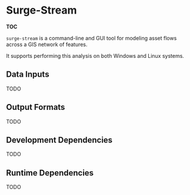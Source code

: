 
# Surge-Stream

__TOC__

`surge-stream` is a command-line and GUI tool for modeling asset flows across a GIS network of features.

It supports performing this analysis on both Windows and Linux systems.

## Data Inputs

TODO

## Output Formats

TODO

## Development Dependencies

TODO

## Runtime Dependencies

TODO




